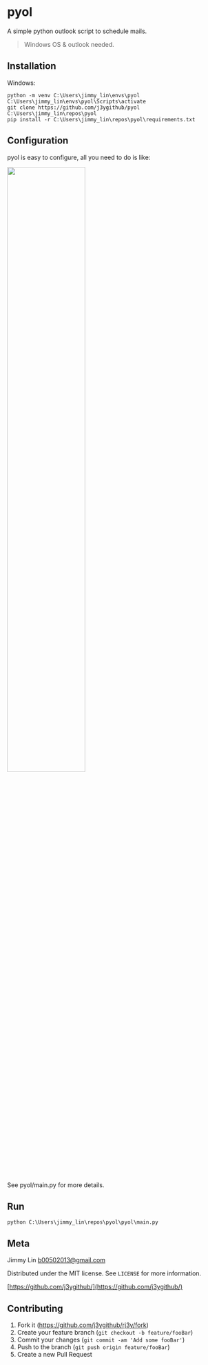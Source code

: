 # pyol
A simple python outlook script to schedule mails.
> Windows OS & outlook needed.

## Installation

Windows:

```
python -m venv C:\Users\jimmy_lin\envs\pyol
C:\Users\jimmy_lin\envs\pyol\Scripts\activate
git clone https://github.com/j3ygithub/pyol C:\Users\jimmy_lin\repos\pyol
pip install -r C:\Users\jimmy_lin\repos\pyol\requirements.txt
```

## Configuration

pyol is easy to configure, all you need to do is like:

<p float="left">
  <img src="https://github.com/j3ygithub/pyol/blob/master/docs/images/screenshot1.png?" width="60%">
</p>

See pyol/main.py for more details.


## Run

```
python C:\Users\jimmy_lin\repos\pyol\pyol\main.py
```

## Meta

Jimmy Lin <b00502013@gmail.com>

Distributed under the MIT license. See ``LICENSE`` for more information.

[https://github.com/j3ygithub/](https://github.com/j3ygithub/)

## Contributing

1. Fork it (<https://github.com/j3ygithub/rj3y/fork>)
2. Create your feature branch (`git checkout -b feature/fooBar`)
3. Commit your changes (`git commit -am 'Add some fooBar'`)
4. Push to the branch (`git push origin feature/fooBar`)
5. Create a new Pull Request





